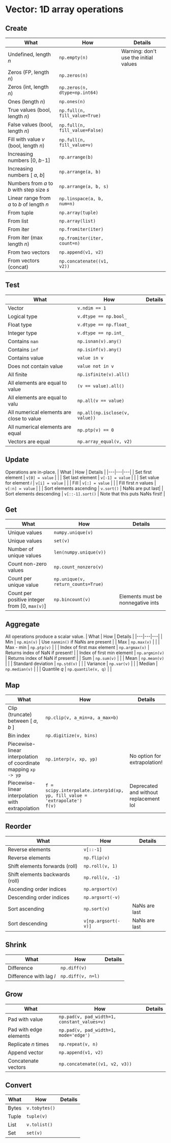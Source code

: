 # Vector: 1D array operations

## Create
| What | How | Details |
|---|---|---|
| Undefined, length $n$ | `np.empty(n)` | Warning: don't use the initial values |
| Zeros (FP, length $n$) | `np.zeros(n)` | |
| Zeros (int, length $n$) | `np.zeros(n, dtype=np.int64)` | |
| Ones (length $n$) | `np.ones(n)` | |
| True values (bool, length $n$) | `np.full(n, fill_value=True)` | |
| False values (bool, length $n$) | `np.full(n, fill_value=False)` | |
| Fill with value $v$ (bool, length $n$) | `np.full(n, fill_value=v)` | |
| Increasing numbers \[0, $b$-1] | `np.arrange(b)` | |
| Increasing numbers \[ $a$, $b$] | `np.arrange(a, b)` | |
| Numbers from $a$ to $b$ with step size $s$ | `np.arrange(a, b, s)` | |
| Linear range from $a$ to $b$ of length $n$ | `np.linspace(a, b, num=n)` | |
| From tuple | `np.array(tuple)` | |
| From list | `np.array(list)` | |
| From iter | `np.fromiter(iter)` | |
| From iter (max length $n$) | `np.fromiter(iter, count=n)` | |
| From two vectors | `np.append(v1, v2)` | |
| From vectors (concat) | `np.concatenate((v1, v2))` | |

## Test
| What | How | Details |
|---|---|---|
| Vector | `v.ndim == 1` | |
| Logical type | `v.dtype == np.bool_` | |
| Float type | `v.dtype == np.float_` | |
| Integer type | `v.dtype == np.int_` | |
| Contains `nan` | `np.isnan(v).any()` | |
| Contains `inf` | `np.isinf(v).any()` | |
| Contains value | `value in v` | |
| Does not contain value | `value not in v` | |
| All finite | `np.isfinite(v).all()` | |
| All elements are equal to value | `(v == value).all()` | |
| All elements are equal to valu | `np.all(v == value)` | |
| All numerical elements are close to value | `np.all(np.isclose(v, value))` | |
| All numerical elements are equal | `np.ptp(v) == 0` | |
| Vectors are equal | `np.array_equal(v, v2)` | |

## Update
Operations are in-place.
| What | How | Details |
|---|---|---|
| Set first element | `v[0] = value` | |
| Set last element | `v[-1] = value` | |
| Set value for element $i$ | `v[i] = value` | |
| Fill | `v[:] = value` | |
| Fill first $n$ values | `v[:n] = value` | |
| Sort elements ascending | `v.sort()` | NaNs are put last|
| Sort elements descending | `v[::-1].sort()` | Note that this puts NaNs first! |

## Get
| What | How | Details |
|---|---|---|
| Unique values | `numpy.unique(v)` | |
| Unique values | `set(v)` | |
| Number of unique values | `len(numpy.unique(v))` | |
| Count non-zero values | `np.count_nonzero(v)` | |
| Count per unique value | `np.unique(v, return_counts=True)` | |
| Count per positive integer from \[0, `max(v)`] | `np.bincount(v)` | Elements must be nonnegative ints|

## Aggregate
All operations produce a scalar value.
| What | How | Details |
|---|---|---|
| Min | `np.min(v)` | Use `nanmin()` if NaNs are present |
| Max | `np.max(v)` | |
| Max - min | `np.ptp(v)` | |
| Index of first max element | `np.argmax(v)` | Returns index of NaN if present! |
| Index of first min element | `np.argmin(v)` | Returns index of NaN if present! |
| Sum | `np.sum(v)` | |
| Mean | `np.mean(v)` | |
| Standard deviation | `np.std(v)` | |
| Variance | `np.var(v)` | |
| Median | `np.median(v)` | |
| Quantile $q$ | `np.quantile(v, q)` | |

## Map
| What | How | Details |
|---|---|---|
| Clip (truncate) between \[ $a$, $b$ ] | `np.clip(v, a_min=a, a_max=b)` | |
| Bin index | `np.digitize(v, bins)` | |
| Piecewise-linear interpolation of coordinate mapping `xp -> yp` | `np.interp(v, xp, yp)` | No option for extrapolation! |
| Piecewise-linear interpolation with extrapolation | `f = scipy.interpolate.interp1d(xp, yp, fill_value = 'extrapolate')`<br>`f(v)` | Deprecated and without replacement lol |

## Reorder
| What | How | Details |
|---|---|---|
| Reverse elements | `v[::-1]` | |
| Reverse elements | `np.flip(v)` | |
| Shift elements forwards (roll) | `np.roll(v, 1)` | |
| Shift elements backwards (roll) | `np.roll(v, -1)` | |
| Ascending order indices | `np.argsort(v)` | |
| Descending order indices | `np.argsort(-v)` | |
| Sort ascending | `np.sort(v)` | NaNs are last |
| Sort descending | `v[np.argsort(-v)]` | NaNs are last |

## Shrink
| What | How | Details |
|---|---|---|
| Difference | `np.diff(v)` | |
| Difference with lag $l$ | `np.diff(v, n=l)` | |

## Grow
| What | How | Details |
|---|---|---|
| Pad with value | `np.pad(v, pad_width=1, constant_values=v)` | | 
| Pad with edge elements | `np.pad(v, pad_width=1, mode='edge')` | |
| Replicate $n$ times | `np.repeat(v, n)` | |
| Append vector | `np.append(v1, v2)` | |
| Concatenate vectors | `np.concatenate((v1, v2, v3))` | |

## Convert
| What | How | Details |
|---|---|---|
| Bytes | `v.tobytes()` | |
| Tuple | `tuple(v)` | |
| List | `v.tolist()` | |
| Set | `set(v)` | |
